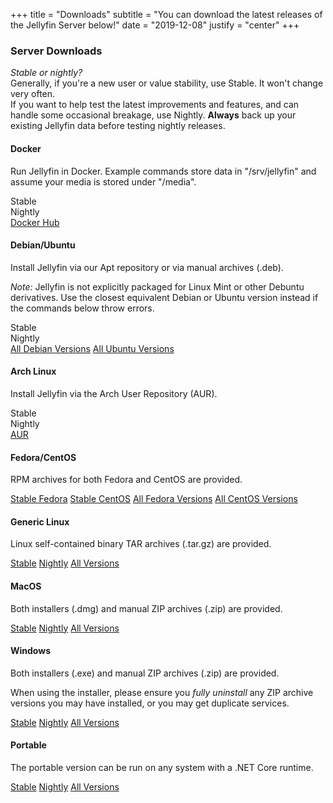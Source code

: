 +++
title = "Downloads"
subtitle = "You can download the latest releases of the Jellyfin Server below!"
date = "2019-12-08"
justify = "center"
+++

<div class="text-container">
    <h3 class="page__main__title">Server Downloads</h3>
    <p><i>Stable or nightly?</i><br />Generally, if you're a new user or value stability, use Stable. It won't change
        very often.<br />If you want to help test the latest improvements and features, and can handle some occasional
        breakage, use Nightly. <b>Always</b> back up your existing Jellyfin data before testing nightly releases.</p>
    <div class="docker">
        <h4>Docker</h4>
        <p>Run Jellyfin in Docker. Example commands store data in "/srv/jellyfin" and assume your media is stored under
            "/media".</p>
        <p>
            <div class="button button__accent" id="docker_stable_button">Stable</div>
            <div class="button button__accent" id="docker_nightly_button">Nightly</div>
            <a href="https://hub.docker.com/r/jellyfin/jellyfin/" class="button button__accent">Docker Hub</a>
        </p>
        <script type="text/javascript">
            document.getElementById("docker_stable_button").onclick = function () {
                if (document.getElementById("docker_nightly").style.display == 'block') {
                    document.getElementById("docker_nightly").style.display = "none";
                }
                if (document.getElementById("docker_stable").style.display == 'none') {
                    document.getElementById("docker_stable").style.display = "block";
                } else {
                    document.getElementById("docker_stable").style.display = "none";
                }
            }
            document.getElementById("docker_nightly_button").onclick = function () {
                if (document.getElementById("docker_stable").style.display == 'block') {
                    document.getElementById("docker_stable").style.display = "none";
                }
                if (document.getElementById("docker_nightly").style.display == 'none') {
                    document.getElementById("docker_nightly").style.display = "block";
                } else {
                    document.getElementById("docker_nightly").style.display = "none";
                }
            }
        </script>
        <div id="docker_stable" style="display:none;">
            <pre><code>docker pull jellyfin/jellyfin:latest
mkdir -p /srv/jellyfin/{config,cache}
docker run -d -v /srv/jellyfin/config:/config -v /srv/jellyfin/cache:/cache -v /media:/media --net=host jellyfin/jellyfin:latest</pre>
            </code>
        </div>
        <div id="docker_nightly" style="display:none;">
            <pre><code>docker pull jellyfin/jellyfin:nightly
mkdir -p /srv/jellyfin/{config,cache}
docker run -d -v /srv/jellyfin/config:/config -v /srv/jellyfin/cache:/cache -v /media:/media --net=host jellyfin/jellyfin:nightly</pre>
            </code>
        </div>
    </div>
    <div class="debian">
        <h4>Debian/Ubuntu</h4>
        <p>Install Jellyfin via our Apt repository or via manual archives (.deb).</p>
        <p><i>Note:</i> Jellyfin is not explicitly packaged for Linux Mint or other Debuntu derivatives. Use the closest
            equivalent Debian or Ubuntu version instead if the commands below throw errors.</p>
        <p>
            <div class="button button__accent" id="deb_repo_stable_button">Stable</div>
            <div class="button button__accent" id="deb_repo_nightly_button">Nightly</div>
            <a href="https://repo.jellyfin.org/releases/server/debian/versions" class="button button__accent">All Debian
                Versions</a>
            <a href="https://repo.jellyfin.org/releases/server/ubuntu/versions" class="button button__accent">All Ubuntu
                Versions</a>
        </p>
        <script type="text/javascript">
            document.getElementById("deb_repo_stable_button").onclick = function () {
                if (document.getElementById("deb_repo_nightly").style.display == 'block') {
                    document.getElementById("deb_repo_nightly").style.display = "none";
                }
                if (document.getElementById("deb_repo_stable").style.display == 'none') {
                    document.getElementById("deb_repo_stable").style.display = "block";
                } else {
                    document.getElementById("deb_repo_stable").style.display = "none";
                }
            }
            document.getElementById("deb_repo_nightly_button").onclick = function () {
                if (document.getElementById("deb_repo_stable").style.display == 'block') {
                    document.getElementById("deb_repo_stable").style.display = "none";
                }
                if (document.getElementById("deb_repo_nightly").style.display == 'none') {
                    document.getElementById("deb_repo_nightly").style.display = "block";
                } else {
                    document.getElementById("deb_repo_nightly").style.display = "none";
                }
            }
        </script>
        <div id="deb_repo_stable" style="display:none;">
            <pre><code>sudo apt install apt-transport-https
wget -O - https://repo.jellyfin.org/jellyfin_team.gpg.key | sudo apt-key add -
echo "deb [arch=$( dpkg --print-architecture )] https://repo.jellyfin.org/$( awk -F'=' '/^ID=/{ print $NF }' /etc/os-release ) $( awk -F'=' '/^VERSION_CODENAME=/{ print $NF }' /etc/os-release ) main" | sudo tee /etc/apt/sources.list.d/jellyfin.list
sudo apt update
sudo apt install jellyfin</code></pre>
        <p>Once installed, Jellyfin will be running as a service. Manage it with <pre><code>sudo systemctl {action} jellyfin.service</code></pre> or <pre><code>sudo service jellyfin {action}</code></pre></p>
        </div>
        <div id="deb_repo_nightly" style="display:none;">
            <pre><code>sudo apt install apt-transport-https
wget -O - https://repo.jellyfin.org/jellyfin_team.gpg.key | sudo apt-key add -
echo "deb [arch=$( dpkg --print-architecture )] https://repo.jellyfin.org/$( awk -F'=' '/^ID=/{ print $NF }' /etc/os-release ) $( awk -F'=' '/^VERSION_CODENAME=/{ print $NF }' /etc/os-release ) main" | sudo tee /etc/apt/sources.list.d/jellyfin.list
sudo apt update
sudo apt install jellyfin-nightly</code></pre>
        <p>Once installed, Jellyfin will be running as a service. Manage it with <pre><code>sudo systemctl {action} jellyfin.service</code></pre> or <pre><code>sudo service jellyfin {action}</code></pre></p>
        </div>
    </div>
    <div class="arch">
        <h4>Arch Linux</h4>
        <p>Install Jellyfin via the Arch User Repository (AUR).</p>
        <p>
            <div class="button button__accent" id="arch_aur_stable_button">Stable</div>
            <div class="button button__accent" id="arch_aur_nightly_button">Nightly</div>
            <a href="https://aur.archlinux.org/packages/?K=jellyfin" class="button button__accent">AUR</a>
        </p>
        <script type="text/javascript">
            document.getElementById("arch_aur_stable_button").onclick = function () {
                if (document.getElementById("arch_aur_nightly").style.display == 'block') {
                    document.getElementById("arch_aur_nightly").style.display = "none";
                }
                if (document.getElementById("arch_aur_stable").style.display == 'none') {
                    document.getElementById("arch_aur_stable").style.display = "block";
                } else {
                    document.getElementById("arch_aur_stable").style.display = "none";
                }
            }
            document.getElementById("arch_aur_nightly_button").onclick = function () {
                if (document.getElementById("arch_aur_stable").style.display == 'block') {
                    document.getElementById("arch_aur_stable").style.display = "none";
                }
                if (document.getElementById("arch_aur_nightly").style.display == 'none') {
                    document.getElementById("arch_aur_nightly").style.display = "block";
                } else {
                    document.getElementById("arch_aur_nightly").style.display = "none";
                }
            }
        </script>
        <div id="arch_aur_stable" style="display:none;">
            <pre><code>git clone https://aur.archlinux.org/jellyfin.git
cd jellyfin
makepkg -si</code></pre>
        </div>
        <div id="arch_aur_nightly" style="display:none;">
            <pre><code>git clone https://aur.archlinux.org/jellyfin-git.git
cd jellyfin-git
makepkg -si</code></pre>
        </div>
    </div>
    <div class="fedora">
        <h4>Fedora/CentOS</h4>
        <p>RPM archives for both Fedora and CentOS are provided.</p>
        <p>
            <a href="https://repo.jellyfin.org/releases/server/fedora" class="button button__accent">Stable Fedora</a>
            <a href="https://repo.jellyfin.org/releases/server/centos" class="button button__accent">Stable CentOS</a>
            <a href="https://repo.jellyfin.org/releases/server/fedora/versions" class="button button__accent">All Fedora
                Versions</a>
            <a href="https://repo.jellyfin.org/releases/server/centos/versions" class="button button__accent">All CentOS
                Versions</a>
        </p>
    </div>
    <div class="linux">
        <h4>Generic Linux</h4>
        <p>Linux self-contained binary TAR archives (.tar.gz) are provided.</p>
        <p>
            <a href="https://repo.jellyfin.org/releases/server/linux/stable" class="button button__accent">Stable</a>
            <a href="https://repo.jellyfin.org/releases/server/linux/nightly" class="button button__accent">Nightly</a>
            <a href="https://repo.jellyfin.org/releases/server/linux/versions" class="button button__accent">All
                Versions</a>
        </p>
    </div>
    <div class="macos">
        <h4>MacOS</h4>
        <p>Both installers (.dmg) and manual ZIP archives (.zip) are provided.</p>
        <p>
            <a href="https://repo.jellyfin.org/releases/server/macos/stable" class="button button__accent">Stable</a>
            <a href="https://repo.jellyfin.org/releases/server/macos/nightly" class="button button__accent">Nightly</a>
            <a href="https://repo.jellyfin.org/releases/server/macos/versions" class="button button__accent">All
                Versions</a>
        </p>
    </div>
    <div class="windows">
        <h4>Windows</h4>
        <p>Both installers (.exe) and manual ZIP archives (.zip) are provided.</p>
        <p>When using the installer, please ensure you <i>fully uninstall</i> any ZIP archive versions you may have
            installed, or you may get duplicate services.
            <p>
                <a href="https://repo.jellyfin.org/releases/server/windows/stable"
                    class="button button__accent">Stable</a>
                <a href="https://repo.jellyfin.org/releases/server/windows/nightly"
                    class="button button__accent">Nightly</a>
                <a href="https://repo.jellyfin.org/releases/server/windows/versions" class="button button__accent">All
                    Versions</a>
            </p>
    </div>
    <div class="portable">
        <h4>Portable</h4>
        <p>The portable version can be run on any system with a .NET Core runtime.</p>
        <p>
            <a href="https://repo.jellyfin.org/releases/server/portable/stable" class="button button__accent">Stable</a>
            <a href="https://repo.jellyfin.org/releases/server/portable/nightly"
                class="button button__accent">Nightly</a>
            <a href="https://repo.jellyfin.org/releases/server/portable/versions" class="button button__accent">All
                Versions</a>
        </p>
    </div>
